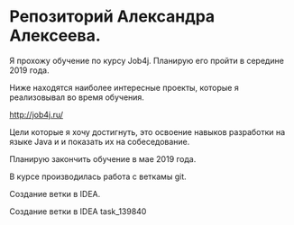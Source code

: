 # Репозиторий Александра Алексеева.

Я прохожу обучение по курсу Job4j. Планирую его пройти в середине 2019 года.

Ниже находятся наиболее интересные проекты, которые я реализовывал во время обучения.

http://job4j.ru/

Цели которые я хочу достигнуть, это освоение навыков разработки на языке Java и и показать их на собеседование.

Планирую закончить обучение в мае 2019 года.

В курсе производилась работа с веткамы git.

Создание ветки в  IDEA.

Создание ветки в  IDEA task_139840


